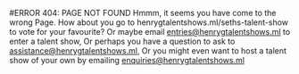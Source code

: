 #ERROR 404: PAGE NOT FOUND
Hmmm, it seems you have come to the wrong Page.
How about you go to henrygtalentshows.ml/seths-talent-show to vote for your favourite?
Or maybe email entries@henrygtalentshows.ml to enter a talent show,
Or perhaps you have a question to ask to assistance@henrygtalentshows.ml,
Or you might even want to host a talent show of your own by emailing enquiries@henrygtalentshows.ml
